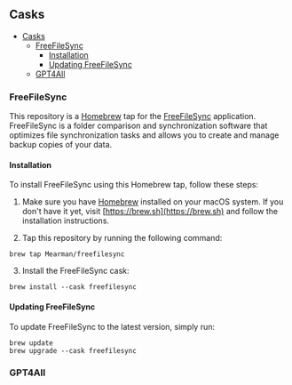 ## Casks

- [Casks](#casks)
  - [FreeFileSync](#freefilesync)
    - [Installation](#installation)
    - [Updating FreeFileSync](#updating-freefilesync)
  - [GPT4All](#gpt4all)

### FreeFileSync

This repository is a [Homebrew](https://brew.sh) tap for the [FreeFileSync](https://www.freefilesync.org/) application. FreeFileSync is a folder comparison and synchronization software that optimizes file synchronization tasks and allows you to create and manage backup copies of your data.

#### Installation

To install FreeFileSync using this Homebrew tap, follow these steps:

1. Make sure you have [Homebrew](https://brew.sh) installed on your macOS system. If you don't have it yet, visit [https://brew.sh](https://brew.sh) and follow the installation instructions.

2. Tap this repository by running the following command:

```shell
brew tap Mearman/freefilesync
```

3. Install the FreeFileSync cask:

```shell
brew install --cask freefilesync
```

#### Updating FreeFileSync

To update FreeFileSync to the latest version, simply run:

```shell
brew update
brew upgrade --cask freefilesync
```

### GPT4All
